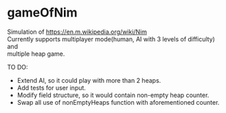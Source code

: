 # gameOfNim
Simulation of https://en.m.wikipedia.org/wiki/Nim  
Currently supports multiplayer mode(human, AI with 3 levels of difficulty) and  
multiple heap game.

TO DO:  
- Extend AI, so it could play with more than 2 heaps.  
- Add tests for user input.  
- Modify field structure, so it would contain non-empty heap counter.  
- Swap all use of nonEmptyHeaps function with aforementioned counter.
